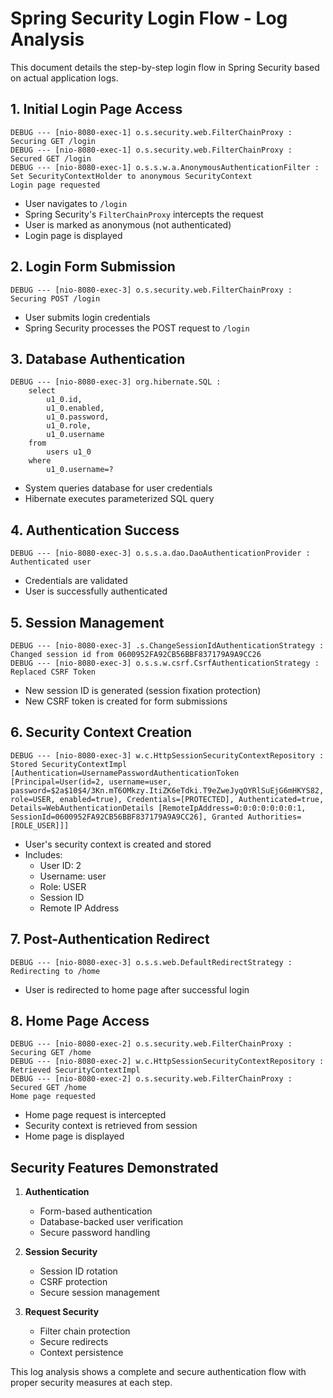 # Spring Security Login Flow - Log Analysis

This document details the step-by-step login flow in Spring Security based on actual application logs.

## 1. Initial Login Page Access
```
DEBUG --- [nio-8080-exec-1] o.s.security.web.FilterChainProxy : Securing GET /login
DEBUG --- [nio-8080-exec-1] o.s.security.web.FilterChainProxy : Secured GET /login
DEBUG --- [nio-8080-exec-1] o.s.s.w.a.AnonymousAuthenticationFilter : Set SecurityContextHolder to anonymous SecurityContext
Login page requested
```
- User navigates to `/login`
- Spring Security's `FilterChainProxy` intercepts the request
- User is marked as anonymous (not authenticated)
- Login page is displayed

## 2. Login Form Submission
```
DEBUG --- [nio-8080-exec-3] o.s.security.web.FilterChainProxy : Securing POST /login
```
- User submits login credentials
- Spring Security processes the POST request to `/login`

## 3. Database Authentication
```
DEBUG --- [nio-8080-exec-3] org.hibernate.SQL : 
    select
        u1_0.id,
        u1_0.enabled,
        u1_0.password,
        u1_0.role,
        u1_0.username
    from
        users u1_0
    where
        u1_0.username=?
```
- System queries database for user credentials
- Hibernate executes parameterized SQL query

## 4. Authentication Success
```
DEBUG --- [nio-8080-exec-3] o.s.s.a.dao.DaoAuthenticationProvider : Authenticated user
```
- Credentials are validated
- User is successfully authenticated

## 5. Session Management
```
DEBUG --- [nio-8080-exec-3] .s.ChangeSessionIdAuthenticationStrategy : Changed session id from 0600952FA92CB56BBF837179A9A9CC26
DEBUG --- [nio-8080-exec-3] o.s.s.w.csrf.CsrfAuthenticationStrategy : Replaced CSRF Token
```
- New session ID is generated (session fixation protection)
- New CSRF token is created for form submissions

## 6. Security Context Creation
```
DEBUG --- [nio-8080-exec-3] w.c.HttpSessionSecurityContextRepository : Stored SecurityContextImpl [Authentication=UsernamePasswordAuthenticationToken [Principal=User(id=2, username=user, password=$2a$10$4/3Kn.mT6OMkzy.ItiZK6eTdki.T9eZweJyqOYRlSuEjG6mHKYS82, role=USER, enabled=true), Credentials=[PROTECTED], Authenticated=true, Details=WebAuthenticationDetails [RemoteIpAddress=0:0:0:0:0:0:0:1, SessionId=0600952FA92CB56BBF837179A9A9CC26], Granted Authorities=[ROLE_USER]]]
```
- User's security context is created and stored
- Includes:
  - User ID: 2
  - Username: user
  - Role: USER
  - Session ID
  - Remote IP Address

## 7. Post-Authentication Redirect
```
DEBUG --- [nio-8080-exec-3] o.s.s.web.DefaultRedirectStrategy : Redirecting to /home
```
- User is redirected to home page after successful login

## 8. Home Page Access
```
DEBUG --- [nio-8080-exec-2] o.s.security.web.FilterChainProxy : Securing GET /home
DEBUG --- [nio-8080-exec-2] w.c.HttpSessionSecurityContextRepository : Retrieved SecurityContextImpl
DEBUG --- [nio-8080-exec-2] o.s.security.web.FilterChainProxy : Secured GET /home
Home page requested
```
- Home page request is intercepted
- Security context is retrieved from session
- Home page is displayed

## Security Features Demonstrated

1. **Authentication**
   - Form-based authentication
   - Database-backed user verification
   - Secure password handling

2. **Session Security**
   - Session ID rotation
   - CSRF protection
   - Secure session management

3. **Request Security**
   - Filter chain protection
   - Secure redirects
   - Context persistence

This log analysis shows a complete and secure authentication flow with proper security measures at each step. 